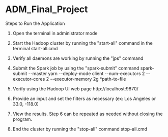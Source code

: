 # ADM_Final_Project

Steps to Run the Application

1. Open the terminal in administrator mode
2. Start the Hadoop cluster by running the "start-all" command in the terminal
  start-all.cmd

3. Verify all daemons are working by running the "jps" command

4. Submit the Spark job by using the "spark-submit" command
  spark-submit --master yarn --deploy-mode client --num-executors 2 --executor-cores 2 --executor-memory 2g *path-to-file

5. Verify using the Hadoop UI web page
  http://localhost:9870/
6. Provide an input and set the filters as necessary 
  (ex: Los Angeles or 33.0, -118.0)
7. View the results. Step 6 can be repeated as needed without closing the program.
8. End the cluster by running the "stop-all" command
  stop-all.cmd
